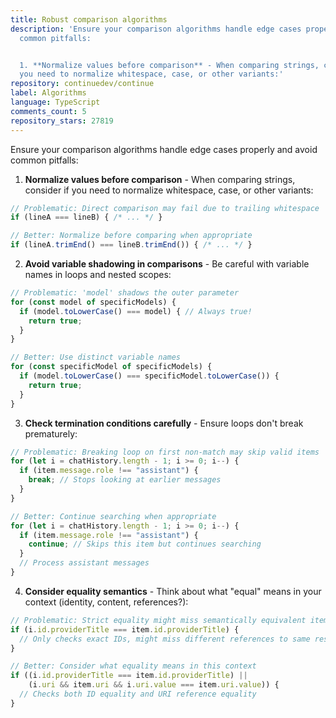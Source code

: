 ```yaml
---
title: Robust comparison algorithms
description: 'Ensure your comparison algorithms handle edge cases properly and avoid
  common pitfalls:


  1. **Normalize values before comparison** - When comparing strings, consider if
  you need to normalize whitespace, case, or other variants:'
repository: continuedev/continue
label: Algorithms
language: TypeScript
comments_count: 5
repository_stars: 27819
---
```


Ensure your comparison algorithms handle edge cases properly and avoid common pitfalls:

1. **Normalize values before comparison** - When comparing strings, consider if you need to normalize whitespace, case, or other variants:

```typescript
// Problematic: Direct comparison may fail due to trailing whitespace
if (lineA === lineB) { /* ... */ }

// Better: Normalize before comparing when appropriate
if (lineA.trimEnd() === lineB.trimEnd()) { /* ... */ }
```

2. **Avoid variable shadowing in comparisons** - Be careful with variable names in loops and nested scopes:

```typescript
// Problematic: 'model' shadows the outer parameter
for (const model of specificModels) {
  if (model.toLowerCase() === model) { // Always true!
    return true;
  }
}

// Better: Use distinct variable names
for (const specificModel of specificModels) {
  if (model.toLowerCase() === specificModel.toLowerCase()) {
    return true;
  }
}
```

3. **Check termination conditions carefully** - Ensure loops don't break prematurely:

```typescript
// Problematic: Breaking loop on first non-match may skip valid items
for (let i = chatHistory.length - 1; i >= 0; i--) {
  if (item.message.role !== "assistant") {
    break; // Stops looking at earlier messages
  }
}

// Better: Continue searching when appropriate
for (let i = chatHistory.length - 1; i >= 0; i--) {
  if (item.message.role !== "assistant") {
    continue; // Skips this item but continues searching
  }
  // Process assistant messages
}
```

4. **Consider equality semantics** - Think about what "equal" means in your context (identity, content, references?):

```typescript
// Problematic: Strict equality might miss semantically equivalent items
if (i.id.providerTitle === item.id.providerTitle) {
  // Only checks exact IDs, might miss different references to same resource
}

// Better: Consider what equality means in this context
if ((i.id.providerTitle === item.id.providerTitle) ||
    (i.uri && item.uri && i.uri.value === item.uri.value)) {
  // Checks both ID equality and URI reference equality
}
```